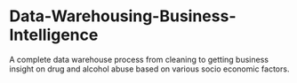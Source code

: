 # Data-Warehousing-Business-Intelligence
A complete data warehouse process from cleaning to getting business insight on drug and alcohol abuse based on various socio economic factors.
